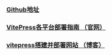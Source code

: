### [Github地址](https://github.com/GitHubAsural/VitePressDocs)

### [VitePress各平台部署指南 （官网）](https://vitepress.dev/zh/guide/deploy#github-pages)

### [vitepress搭建并部署网站 （博客）](https://docs.bugdesigner.cn/docs/Tutorial/vitepress.html#%E5%89%8D%E8%A8%80)
